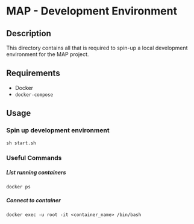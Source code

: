 # MAP - Development Environment

## Description
This directory contains all that is required to spin-up a local development environment for the MAP project.

## Requirements
- Docker
- `docker-compose`

## Usage
### Spin up development environment
`sh start.sh`

### Useful Commands
##### List running containers
`docker ps`
##### Connect to container
`docker exec -u root -it <container_name> /bin/bash`